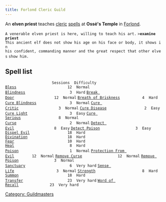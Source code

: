 ```yaml
---
title: Forlond Cleric Guild
---
```


An **elven priest** teaches [cleric](cleric "wikilink")
[spells](spell "wikilink") at **Ossė's Temple** in
[Forlond](Forlond "wikilink").

`A venerable elven priest is here, willing to teach his art.`
`>`**`examine priest`**
`This ancient elf does not show his age on his face or body, it shows in`
`his confident, commanding manner and the great respect that other elves`
`show him.`

## Spell list

`                     Sessions  Difficulty`
[`Bless`](Bless "wikilink")`                       12  Normal`
[`Blindness`](Blindness "wikilink")`                    3  Hard`
[`Break Door`](Break_Door "wikilink")`                  12  Normal`
[`Breath of Briskness`](Breath_of_Briskness "wikilink")`          4  Hard`
[`Cure Blindness`](Cure_Blindness "wikilink")`               3  Normal`
[`Cure Critic`](Cure_Critic "wikilink")`                  3  Normal`
[`Cure Disease`](Cure_Disease "wikilink")`                 2  Easy`
[`Cure Light`](Cure_Light "wikilink")`                   3  Easy`
[`Cure Serious`](Cure_Serious "wikilink")`                 8  Normal`
[`Curse`](Curse "wikilink")`                        2  Normal`
[`Detect Evil`](Detect_Evil "wikilink")`                  8  Easy`
[`Detect Poison`](Detect_Poison "wikilink")`                3  Easy`
[`Dispel Evil`](Dispel_Evil "wikilink")`                 18  Hard`
[`Divination`](Divination "wikilink")`                  18  Hard`
[`Fear`](Fear "wikilink")`                        10  Hard`
[`Heal`](Heal "wikilink")`                         8  Hard`
[`Poison`](Poison "wikilink")`                       1  Normal`
[`Protection From Evil`](Protection_From_Evil "wikilink")`        12  Normal`
[`Remove Curse`](Remove_Curse "wikilink")`                12  Normal`
[`Remove Poison`](Remove_Poison "wikilink")`                3  Normal`
[`Sanctuary`](Sanctuary "wikilink")`                    6  Very hard`
[`Sense Life`](Sense_Life "wikilink")`                   3  Normal`
[`Strength`](strength_Spell "wikilink")`                     8  Hard`
[`Summon`](Summon "wikilink")`                      18  Hard`
[`Transfer`](Transfer "wikilink")`                    23  Very hard`
[`Word of Recall`](Word_of_Recall "wikilink")`              23  Very hard`

[Category: Guildmasters](Category:_Guildmasters "wikilink")